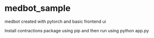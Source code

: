 # medbot_sample
medbot created with pytorch and basic frontend ui

Install contractions package using pip and then run using python app.py
